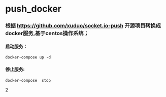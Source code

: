 # push_docker
### 根据  https://github.com/xuduo/socket.io-push 开源项目转换成docker服务,基于centos操作系统；


#### 启动服务：  
 `
 docker-compose up -d
 `
#### 停止服务:
`
docker-compose  stop
`


2
